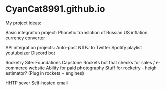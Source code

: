# CyanCat8991.github.io

My project ideas:

Basic integraiton project:
Phonetic translation of Russian
US inflation currency convertor

API integration projects:
Auto-post NTPJ to Twitter
Spotify playlist youtubeizer
Discord bot


Rocketry Site: Foundations Capstone
Rockets bot that checks for sales / e-commerce website
	Ability for paid photography
 Stuff for rocketry - heigh estimator? (Plug in rockets + engines)

HHTP sever
Self-hosted email


